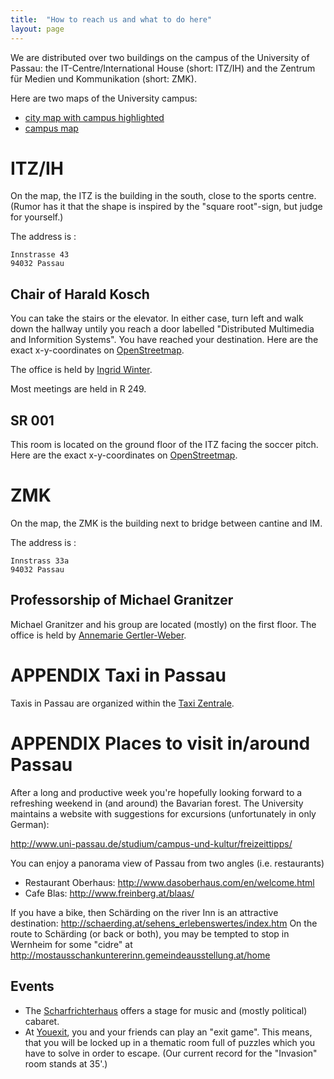 ```yaml
---
title:  "How to reach us and what to do here"
layout: page
---
```


We are distributed over two buildings on the campus of the University of
Passau: the IT-Centre/International House (short: ITZ/IH) and the
Zentrum für Medien und Kommunikation (short: ZMK).

Here are two maps of the University campus:

- [city map with campus highlighted](
http://www.dhd2014.uni-passau.de/fileadmin/dokumente/Lageplan/Stadtplan_Universitaet.pdf)
- [campus map](
http://www.uni-passau.de/fileadmin/dokumente/Lageplan/UNI-Lageplan_Info_mini.pdf)

# ITZ/IH

On the map, the ITZ is the building in the south, close to the sports
centre. (Rumor has it that the shape is inspired by the
"square root"-sign, but judge for yourself.)

The address is :

    Innstrasse 43
    94032 Passau

## Chair of Harald Kosch



You can take the stairs or the elevator. In either case, turn left and
walk down the hallway untily you reach a door labelled
"Distributed Multimedia and Informition Systems". You have
reached your destination. Here are the exact x-y-coordinates
on
[OpenStreetmap](https://www.openstreetmap.org/?mlat=48.56591&mlon=13.45063#map=19/48.56591/13.45063).

The office is held by [Ingrid
Winter](http://www.fim.uni-passau.de/en/distributed-information-systems/).

Most meetings are held in R 249.


## SR 001

This room is located on the ground floor of the ITZ facing
the soccer pitch. Here are the exact x-y-coordinates on
[OpenStreetmap](
https://www.openstreetmap.org/?mlat=48.56562&mlon=13.44964#map=19/48.56552/13.44952).

# ZMK

On the map, the ZMK is the building next to bridge between cantine and
IM.

The address is :

    Innstrass 33a
    94032 Passau


## Professorship of Michael Granitzer

Michael Granitzer and his group are located (mostly) on the first
floor. The office is held by [Annemarie Gertler-Weber](http://www.fim.uni-passau.de/medieninformatik).

# APPENDIX Taxi in Passau

Taxis in Passau are organized within the [Taxi
Zentrale](http://taxi-zentrale-passau.de/).

# APPENDIX Places to visit in/around Passau

After a long and productive week you're hopefully looking
forward to a refreshing weekend in (and around) the Bavarian
forest. The University maintains a website with suggestions
for excursions (unfortunately in only German):

http://www.uni-passau.de/studium/campus-und-kultur/freizeittipps/

You can enjoy a panorama view of Passau from two angles
(i.e. restaurants)
- Restaurant Oberhaus:
http://www.dasoberhaus.com/en/welcome.html
- Cafe Blas: http://www.freinberg.at/blaas/

If you have a bike, then Schärding on the river Inn is an
attractive destination:
http://schaerding.at/sehens_erlebenswertes/index.htm On the
route to Schärding (or back or both), you may be tempted to
stop in Wernheim for some "cidre" at
http://mostausschankuntererinn.gemeindeausstellung.at/home

## Events

- The [Scharfrichterhaus](http://scharfrichterhaus.de/) offers a stage
  for music and (mostly political) cabaret.
- At [Youexit](https://www.youexit.de/), you and your friends can play
  an "exit game". This means, that you will be locked up in a thematic room full of puzzles
  which you have to solve in order to escape. (Our current record for the "Invasion" room stands at 35'.)
